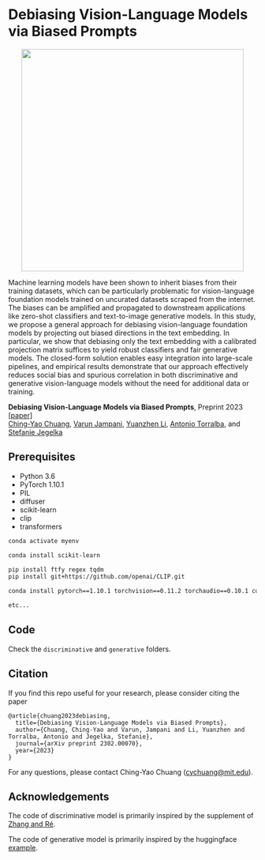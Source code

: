 # Debiasing Vision-Language Models via Biased Prompts

<p align='center'>
<img src='https://github.com/chingyaoc/debias_vl/blob/main/fig.png?raw=true' width='450'/>
</p>


Machine learning models have been shown to inherit biases from their training datasets, which can be particularly problematic for vision-language foundation models trained on uncurated datasets scraped from the internet. The biases can be amplified and propagated to downstream applications like zero-shot classifiers and text-to-image generative models. In this study, we propose a general approach for debiasing vision-language foundation models by projecting out biased directions in the text embedding. In particular, we show that debiasing only the text embedding with a calibrated projection matrix suffices to yield robust classifiers and fair generative models. The closed-form solution enables easy integration into large-scale pipelines, and empirical results demonstrate that our approach effectively reduces social bias and spurious correlation in both discriminative and generative vision-language models without the need for additional data or training.


**Debiasing Vision-Language Models via Biased Prompts**, Preprint 2023 [[paper]](https://arxiv.org/abs/2302.00070)
<br/>
[Ching-Yao Chuang](https://chingyaoc.github.io/), 
[Varun Jampani](https://varunjampani.github.io/), 
[Yuanzhen Li](https://people.csail.mit.edu/yzli/),
[Antonio Torralba](http://web.mit.edu/torralba/www/), and
[Stefanie Jegelka](https://people.csail.mit.edu/stefje/)
<br/>


## Prerequisites
- Python 3.6
- PyTorch 1.10.1
- PIL
- diffuser
- scikit-learn
- clip
- transformers

```sh
conda activate myenv

conda install scikit-learn

pip install ftfy regex tqdm
pip install git+https://github.com/openai/CLIP.git

conda install pytorch==1.10.1 torchvision==0.11.2 torchaudio==0.10.1 cudatoolkit=11.3 -c pytorch

etc...
```

## Code
Check the ```discriminative``` and ```generative``` folders.

## Citation

If you find this repo useful for your research, please consider citing the paper

```
@article{chuang2023debiasing,
  title={Debiasing Vision-Language Models via Biased Prompts},
  author={Chuang, Ching-Yao and Varun, Jampani and Li, Yuanzhen and Torralba, Antonio and Jegelka, Stefanie},
  journal={arXiv preprint 2302.00070},
  year={2023}
}
```

For any questions, please contact Ching-Yao Chuang (cychuang@mit.edu).

## Acknowledgements
The code of discriminative model is primarily inspired by the supplement of [Zhang and Ré](https://openreview.net/forum?id=uPdS_7pdA9p).

The code of generative model is primarily inspired by the huggingface [example](https://github.com/huggingface/diffusers/tree/main/examples).


